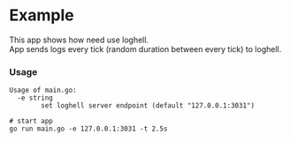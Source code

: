# Example

This app shows how need use loghell. \
App sends logs every tick (random duration between every tick) to loghell.

### Usage

```
Usage of main.go:
  -e string
        set loghell server endpoint (default "127.0.0.1:3031")

# start app
go run main.go -e 127.0.0.1:3031 -t 2.5s
```
